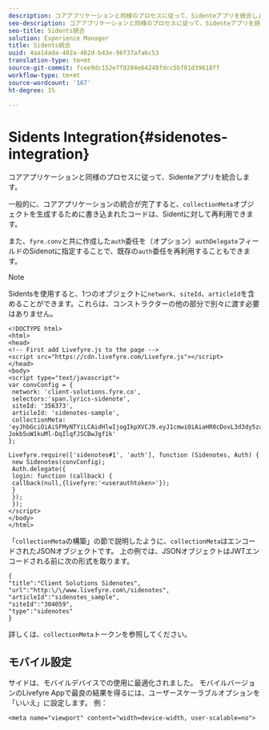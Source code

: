```yaml
---
description: コアアプリケーションと同様のプロセスに従って、Sidenteアプリを統合します。
seo-description: コアアプリケーションと同様のプロセスに従って、Sidenteアプリを統合します。
seo-title: Sidents統合
solution: Experience Manager
title: Sidents統合
uuid: 4aa14ada-402a-482d-b43e-96f37afa6c53
translation-type: tm+mt
source-git-commit: fcee9dc152e7f8284e64248fdcc5bf81d39618ff
workflow-type: tm+mt
source-wordcount: '167'
ht-degree: 1%

---
```



# Sidents Integration{#sidenotes-integration}

コアアプリケーションと同様のプロセスに従って、Sidenteアプリを統合します。

一般的に、コアアプリケーションの統合が完了すると、`collectionMeta`オブジェクトを生成するために書き込まれたコードは、Sidentに対して再利用できます。

また、`fyre.conv`と共に作成した`auth`委任を（オプション）`authDelegate`フィールドのSidenotに指定することで、既存の`auth`委任を再利用することもできます。

>[!NOTE]
>
>Sidentsを使用すると、1つのオブジェクトに`network`、`siteId`、`articleId`を含めることができます。これらは、コンストラクターの他の部分で別々に渡す必要はありません。

```
<!DOCTYPE html> 
<html> 
<head> 
<!-- First add Livefyre.js to the page --> 
<script src="https://cdn.livefyre.com/Livefyre.js"></script> 
</head> 
<body> 
<script type="text/javascript"> 
var convConfig = { 
 network: 'client-solutions.fyre.co', 
 selectors:'span.lyrics-sidenote', 
 siteId: '356373', 
 articleId: 'sidenotes-sample', 
 collectionMeta: 'eyJhbGciOiAiSFMyNTYiLCAidHlwIjogIkpXVCJ9.eyJ1cmwiOiAiaHR0cDovL3d3dy5zaWRlbm90ZXMtZGVtby5jb20vbHlyaWNzIiwgInNpdGVJZCI6ICIzMDQwNTkiLCAidHlwZSI6ICJzaWRlbm90ZXMiLCAiYXJ0aWNsZUlkIjogInNpZGVub3Rlc19zYW1wbGUiLCAidGl0bGUiOiAiQ2xpZW50IFNvbHV0aW9ucyBTaWRlbm90ZXMifQ.2gxnsM0TS8dfp-Jokb5uW1kuMl-DqIlqfJSCBwJgf1k' 
}; 
  
Livefyre.require(['sidenotes#1', 'auth'], function (Sidenotes, Auth) { 
 new Sidenotes(convConfig); 
 Auth.delegate({ 
 login: function (callback) { 
 callback(null,{livefyre:'<userauthtoken>'}); 
 } 
 }); 
 }); 
</script> 
</body> 
</html>
```

「`collectionMeta`の構築」の節で説明したように、`collectionMeta`はエンコードされたJSONオブジェクトです。 上の例では、JSONオブジェクトはJWTエンコードされる前に次の形式を取ります。

```
{ 
"title":"Client Solutions Sidenotes", 
"url":"http:\/\/www.livefyre.com\/sidenotes", 
"articleId":"sidenotes_sample", 
"siteId":"304059", 
"type":"sidenotes" 
}
```

詳しくは、`collectionMeta`トークンを参照してください。

## モバイル設定

サイドは、モバイルデバイスでの使用に最適化されました。 モバイルバージョンのLivefyre Appで最良の結果を得るには、ユーザースケーラブルオプションを「いいえ」に設定します。 例：

```
<meta name="viewport" content="width=device-width, user-scalable=no">
```
